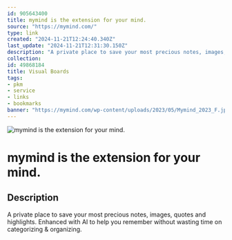 ```yaml
---
id: 905643400
title: mymind is the extension for your mind.
source: "https://mymind.com/"
type: link
created: "2024-11-21T12:24:40.340Z"
last_update: "2024-11-21T12:31:30.150Z"
description: "A private place to save your most precious notes, images, quotes and highlights. Enhanced with AI to help you remember without wasting time on categorizing & organizing."
collection:
id: 49868184
title: Visual Boards
tags:
- pkm
- service
- links
- bookmarks
banner: "https://mymind.com/wp-content/uploads/2023/05/Mymind_2023_F.jpg"
---
```


![mymind is the extension for your mind.](https://mymind.com/wp-content/uploads/2023/05/Mymind_2023_F.jpg)

# mymind is the extension for your mind.

## Description
A private place to save your most precious notes, images, quotes and highlights. Enhanced with AI to help you remember without wasting time on categorizing & organizing.

